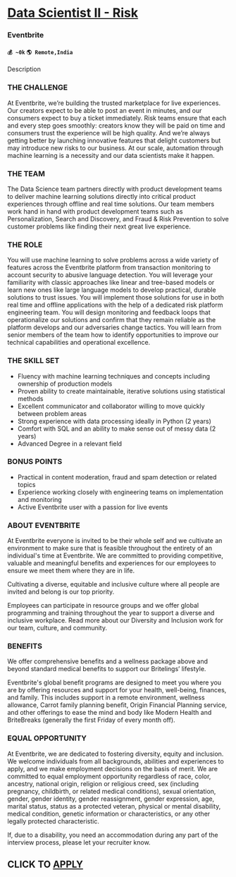 # [Data Scientist II - Risk](https://www.remotewlb.com/apply/data-scientist-ii-risk)  
### Eventbrite  
#### `💰 ~0k` `🌎 Remote,India`  

Description

### THE CHALLENGE

At Eventbrite, we’re building the trusted marketplace for live experiences. Our creators expect to be able to post an event in minutes, and our consumers expect to buy a ticket immediately. Risk teams ensure that each and every step goes smoothly: creators know they will be paid on time and consumers trust the experience will be high quality. And we’re always getting better by launching innovative features that delight customers but may introduce new risks to our business. At our scale, automation through machine learning is a necessity and our data scientists make it happen.

### THE TEAM

The Data Science team partners directly with product development teams to deliver machine learning solutions directly into critical product experiences through offline and real time solutions. Our team members work hand in hand with product development teams such as Personalization, Search and Discovery, and Fraud & Risk Prevention to solve customer problems like finding their next great live experience.

### THE ROLE

You will use machine learning to solve problems across a wide variety of features across the Eventbrite platform from transaction monitoring to account security to abusive language detection. You will leverage your familiarity with classic approaches like linear and tree-based models or learn new ones like large language models to develop practical, durable solutions to trust issues. You will implement those solutions for use in both real time and offline applications with the help of a dedicated risk platform engineering team. You will design monitoring and feedback loops that operationalize our solutions and confirm that they remain reliable as the platform develops and our adversaries change tactics. You will learn from senior members of the team how to identify opportunities to improve our technical capabilities and operational excellence.

### THE SKILL SET

  * Fluency with machine learning techniques and concepts including ownership of production models
  * Proven ability to create maintainable, iterative solutions using statistical methods
  * Excellent communicator and collaborator willing to move quickly between problem areas
  * Strong experience with data processing ideally in Python (2 years)
  * Comfort with SQL and an ability to make sense out of messy data (2 years)
  * Advanced Degree in a relevant field

### BONUS POINTS

  * Practical in content moderation, fraud and spam detection or related topics
  * Experience working closely with engineering teams on implementation and monitoring
  * Active Eventbrite user with a passion for live events

### **ABOUT EVENTBRITE**

At Eventbrite everyone is invited to be their whole self and we cultivate an environment to make sure that is feasible throughout the entirety of an individual's time at Eventbrite. We are committed to providing competitive, valuable and meaningful benefits and experiences for our employees to ensure we meet them where they are in life.

Cultivating a diverse, equitable and inclusive culture where all people are invited and belong is our top priority.

Employees can participate in resource groups and we offer global programming and training throughout the year to support a diverse and inclusive workplace. Read more about our Diversity and Inclusion work for our team, culture, and community.

### **BENEFITS**

We offer comprehensive benefits and a wellness package above and beyond standard medical benefits to support our Britelings’ lifestyle.

Eventbrite's global benefit programs are designed to meet you where you are by offering resources and support for your health, well-being, finances, and family. This includes support in a remote environment, wellness allowance, Carrot family planning benefit, Origin Financial Planning service, and other offerings to ease the mind and body like Modern Health and BriteBreaks (generally the first Friday of every month off).

### **EQUAL OPPORTUNITY**

At Eventbrite, we are dedicated to fostering diversity, equity and inclusion. We welcome individuals from all backgrounds, abilities and experiences to apply, and we make employment decisions on the basis of merit. We are committed to equal employment opportunity regardless of race, color, ancestry, national origin, religion or religious creed, sex (including pregnancy, childbirth, or related medical conditions), sexual orientation, gender, gender identity, gender reassignment, gender expression, age, marital status, status as a protected veteran, physical or mental disability, medical condition, genetic information or characteristics, or any other legally protected characteristic.

If, due to a disability, you need an accommodation during any part of the interview process, please let your recruiter know.

  
## CLICK TO [APPLY](https://www.remotewlb.com/apply/data-scientist-ii-risk)

